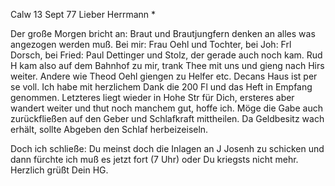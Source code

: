  Calw 13 Sept 77
Lieber Herrmann <Mogl>*

Der große Morgen bricht an: Braut und Brautjungfern denken an alles was angezogen werden muß. Bei mir: Frau Oehl und Tochter, bei Joh: Frl Dorsch, bei Fried: Paul Dettinger und Stolz, der gerade auch noch kam. Rud H kam also auf dem Bahnhof zu mir, trank Thee mit uns und gieng nach Hirs weiter. Andere wie Theod Oehl giengen zu Helfer etc. Decans Haus ist per se voll. 
Ich habe mit herzlichem Dank die 200 Fl und das Heft in Empfang genommen. Letzteres liegt wieder in Hohe Str für Dich, ersteres aber wandert weiter und thut noch manchem gut, hoffe ich. Möge die Gabe auch zurückfließen auf den Geber und Schlafkraft mittheilen. Da Geldbesitz wach erhält, sollte Abgeben den Schlaf herbeizeiseln.

Doch ich schließe: Du meinst doch die Inlagen an J Josenh zu schicken und dann fürchte ich muß es jetzt fort (7 Uhr) oder Du kriegsts nicht mehr.  Herzlich grüßt Dein HG.
